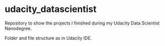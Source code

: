 # udacity_datascientist
Repository to show the projects I finished during my Udacity Data Scientist Nanodegree.

Folder and file structure as in Udacity IDE. 

